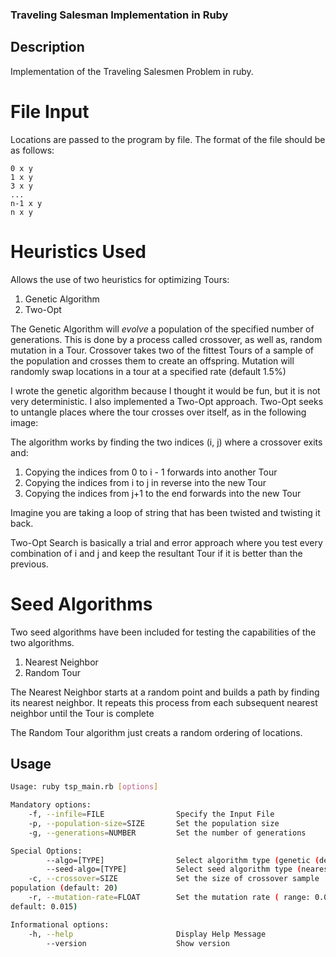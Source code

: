 ### Traveling Salesman Implementation in Ruby

## Description

Implementation of the Traveling Salesmen Problem in ruby.

# File Input

Locations are passed to the program by file. The format of the file should be
as follows:

```
0 x y
1 x y
3 x y
...
n-1 x y
n x y
```

# Heuristics Used

Allows the use of two heuristics for optimizing Tours: 
1) Genetic Algorithm
2) Two-Opt

The Genetic Algorithm will *evolve* a population of the specified number of
generations. This is done by a process called crossover, as well as, random
mutation in a Tour. Crossover takes two of the fittest Tours of a sample of the 
population and crosses them to create an offspring. Mutation will randomly swap
locations in a tour at a specified rate (default 1.5%)

I wrote the genetic algorithm because I thought it would be fun, but it is not
very deterministic. I also implemented a Two-Opt approach. Two-Opt seeks to
untangle places where the tour crosses over itself, as in the following image:

[2-opt-wiki]: https://en.wikipedia.org/wiki/2-opt#/media/File:2-opt_wiki.svg  "2-Opt image from wikipedia"

The algorithm works by finding the two indices (i, j) where a crossover exits and:
1) Copying the indices from 0 to i - 1 forwards into another Tour
2) Copying the indices from i to j in reverse into the new Tour
3) Copying the indices from j+1 to the end forwards into the new Tour

Imagine you are taking a loop of string that has been twisted and twisting it
back. 

Two-Opt Search is basically a trial and error approach where you test every
combination of i and j and keep the resultant Tour if it is better than the
previous.

# Seed Algorithms

Two seed algorithms have been included for testing the capabilities of the two
algorithms. 
1) Nearest Neighbor
2) Random Tour

The Nearest Neighbor starts at a random point and builds a path by finding its
nearest neighbor. It repeats this process from each subsequent nearest neighbor
until the Tour is complete

The Random Tour algorithm just creats a random ordering of locations.

## Usage

``` bash
Usage: ruby tsp_main.rb [options]

Mandatory options:
    -f, --infile=FILE                Specify the Input File
    -p, --population-size=SIZE       Set the population size
    -g, --generations=NUMBER         Set the number of generations

Special Options:
        --algo=[TYPE]                Select algorithm type (genetic (default), two_opt)
        --seed-algo=[TYPE]           Select seed algorithm type (nearest_neighbor (default), random_tour)
    -c, --crossover=SIZE             Set the size of crossover sample
population (default: 20)
    -r, --mutation-rate=FLOAT        Set the mutation rate ( range: 0.0-0.25,
default: 0.015)

Informational options:
    -h, --help                       Display Help Message
        --version                    Show version
```



